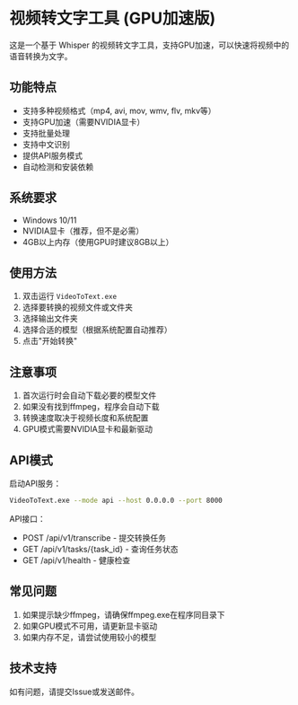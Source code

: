# 视频转文字工具 (GPU加速版)

这是一个基于 Whisper 的视频转文字工具，支持GPU加速，可以快速将视频中的语音转换为文字。

## 功能特点

- 支持多种视频格式（mp4, avi, mov, wmv, flv, mkv等）
- 支持GPU加速（需要NVIDIA显卡）
- 支持批量处理
- 支持中文识别
- 提供API服务模式
- 自动检测和安装依赖

## 系统要求

- Windows 10/11
- NVIDIA显卡（推荐，但不是必需）
- 4GB以上内存（使用GPU时建议8GB以上）

## 使用方法

1. 双击运行 `VideoToText.exe`
2. 选择要转换的视频文件或文件夹
3. 选择输出文件夹
4. 选择合适的模型（根据系统配置自动推荐）
5. 点击"开始转换"

## 注意事项

1. 首次运行时会自动下载必要的模型文件
2. 如果没有找到ffmpeg，程序会自动下载
3. 转换速度取决于视频长度和系统配置
4. GPU模式需要NVIDIA显卡和最新驱动

## API模式

启动API服务：
```bash
VideoToText.exe --mode api --host 0.0.0.0 --port 8000
```

API接口：
- POST /api/v1/transcribe - 提交转换任务
- GET /api/v1/tasks/{task_id} - 查询任务状态
- GET /api/v1/health - 健康检查

## 常见问题

1. 如果提示缺少ffmpeg，请确保ffmpeg.exe在程序同目录下
2. 如果GPU模式不可用，请更新显卡驱动
3. 如果内存不足，请尝试使用较小的模型

## 技术支持

如有问题，请提交Issue或发送邮件。 